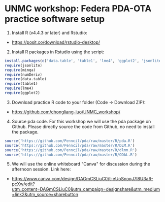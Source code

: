 UNMC workshop: Federa PDA-OTA practice software setup
==============================================
   
  
1. Install R (v4.4.3 or later) and Rstudio:
  - https://posit.co/download/rstudio-desktop/
  
2. Install R packages in Rstudio using the script:
```r
install.packages(c('data.table', 'table1', 'lme4', 'ggplot2', 'jsonlite', 'minqa', 'numDeriv')) 
require(jsonlite)
require(minqa)
require(numDeriv)
require(data.table)
require(table1) 
require(lme4)
require(ggplot2)
```

3. Download practice R code to your folder (Code -> Download ZIP): 
- https://github.com/chongliang-luo/UNMC_workshop/
  
4. Source pda code. 
For this workshop we will use the pda package on Github. Please directly source the code from Github, no need to install the package.
```r
source('https://github.com/Penncil/pda/raw/master/R/pda.R')
source('https://github.com/Penncil/pda/raw/master/R/DLM.R')
source('https://github.com/Penncil/pda/raw/master/R/dlmm.R')
source('https://github.com/Penncil/pda/raw/master/R/ODAL.R')
```
 

5. We will use the online whiteboard "Canva" for discussion during the afternoon session. Link here:
- https://www.canva.com/design/DAGmCSLiuC0/t-eUoSnoqJ7I8U3a6-pcXw/edit?utm_content=DAGmCSLiuC0&utm_campaign=designshare&utm_medium=link2&utm_source=sharebutton

